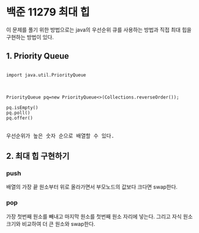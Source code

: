 # 백준 11279 최대 힙

이 문제를 풀기 위한 방법으로는 java의 우선순위 큐를 사용하는 방법과 직접 최대 힙을 구현하는 방법이 있다.

## 1. Priority Queue

<pre>
<code>
import java.util.PriorityQueue
</code>

<code>
PriorityQueue<Integer> pq=new PriorityQueue<>(Collections.reverseOrder());

pq.isEmpty()
pq.poll()
pq.offer()

</code>
우선순위가 높은 숫자 순으로 배열할 수 있다.
</pre>

## 2. 최대 힙 구현하기

### push

배열의 가장 끝 원소부터 위로 올라가면서 부모노드의 값보다 크다면 swap한다. 

### pop

가장 첫번째 원소를 빼내고 마지막 원소를 첫번째 원소 자리에 넣는다. 그리고 자식 원소 크기와 비교하여 더 큰 원소와 swap한다.<br>

